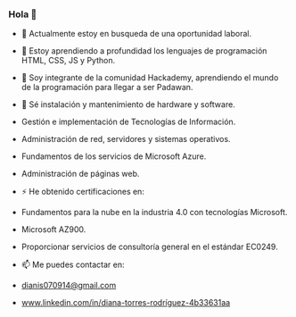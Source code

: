 ### Hola 👋

<!--
**DianaTorresR/DianaTorresR** is a ✨ _special_ ✨ repository because its `README.md` (this file) appears on your GitHub profile.
-->
- 🔭 Actualmente estoy en busqueda de una oportunidad laboral.
- 🌱 Estoy aprendiendo a profundidad los lenguajes de programación HTML, CSS, JS y Python.
- 👯 Soy integrante de la comunidad Hackademy, aprendiendo el mundo de la programación para llegar a ser Padawan.
- 💬 Sé instalación y mantenimiento de hardware y software.
-    Gestión e implementación de Tecnologías de Información.
-    Administración de red, servidores y sistemas operativos.
-    Fundamentos de los servicios de Microsoft Azure.
-    Administración de páginas web.
- ⚡ He obtenido certificaciones en:
-    Fundamentos para la nube en la industria 4.0 con tecnologías Microsoft.
-    Microsoft AZ900.
-    Proporcionar servicios de consultoría general en el estándar EC0249.
    
- 📫 Me puedes contactar en:
-   dianis070914@gmail.com
-   www.linkedin.com/in/diana-torres-rodríguez-4b33631aa



